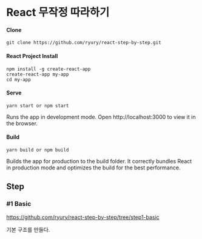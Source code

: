 # React 무작정 따라하기

#### Clone
```
git clone https://github.com/ryury/react-step-by-step.git
```

#### React Project Install

```
npm install -g create-react-app
create-react-app my-app
cd my-app
```

#### Serve

```
yarn start or npm start
```
Runs the app in development mode.
Open http://localhost:3000 to view it in the browser.

#### Build

```
yarn build or npm build
```
Builds the app for production to the build folder.
It correctly bundles React in production mode and optimizes the build for the best performance.

## Step

### #1 Basic

https://github.com/ryury/react-step-by-step/tree/step1-basic

기본 구조를 만들다.
